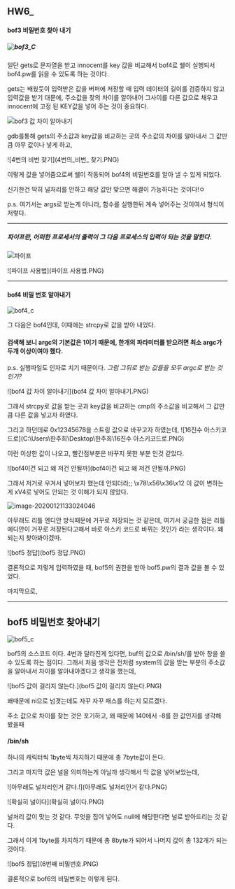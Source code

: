 ## HW6_

#### bof3 비밀번호 찾아 내기

##### ![bof3_C](bof3_C.PNG)

일단 gets로  문자열을 받고 innocent를 key 값을 비교해서 bof4로 쉘이 실행되서 bof4.pw를 읽을 수 있도록 하는 것이다.

gets는 배웠듯이 입력받은 값을 버퍼에 저장할 때 입력 데이터의 길이를 검증하지 않고 입력값을 받기 대문에, 주소값을 찾의 차이를 알아내어 그사이를 다른 값으로 채우고 innocent에 고정 된 KEY값을 넣어 주는 것이 중요하다.

![bof3 값 차이 알아내기](bof3_값차이_찾아내기.PNG)

gdb를통해 gets의 주소값과 key값을 비교하는 곳의 주소값의 차이를 알아내서 그 값만큼 아무 값이나 넣게 하고,

![4번의 비번 찾기](4번의_비번_ 찾기.PNG)

이렇게 값을 넣어줌으로써 쉘이 작동되어 bof4의 비밀번호를 알아 낼 수 있게 되었다. 

신기한건 딱히 널처리를 안하고 해당 값만 맞으면 해결이 가능하다는 것이다!ㅇ

p.s. 여기서는 args로 받는게 아니라, 함수를 실행한뒤 계속 넣어주는 것이여서 형식이 저렇다.

---

##### 파이프란, 어떠한 프로세서의 출력이 그 다음 프로세스의 입력이 되는 것을 말한다. 

![파이프](파이프.PNG)

![파이프 사용법](파이프 사용법.PNG)

---



#### bof4 비밀 번호 알아내기

![bof4_c](bof4_c.PNG)

그 다음은 bof4인데, 이때에는 strcpy로 값을 받아 내었다. 

#### 검색해 보니 argc의 기본값은 1이기 때문에, 한개의 파라미터를 받으려면 최소 argc가 두개 이상이여야 했다.

p.s. 실행파일도 인자로 치기 때문이다. *그럼 그뒤로 받는 값들을 모두 argc로 받는 것인가?*

![bof4 값 차이 알아내기](bof4 값 차이 알아내기.PNG)

그래서 strcpy로 값을 받는 곳과 key값을 비교하는 cmp의 주소값을 비교해서 그 값만큼 다른 값을 넣고자 하였다.

그리고 하던데로 0x12345678을 스트링 값으로 바꾸고자 하였는데, ![16진수 아스키코드로](C:\Users\한주희\Desktop\한주희\16진수 아스키코드로.PNG)

이런 이상한 값이 나오고, 빨간점부분은 바꾸지 못한 부분 인것 같았다. 

![bof4이건 되고 왜 저건 안될까](bof4이건 되고 왜 저건 안될까.PNG)

그래서 저거로 우겨서 넣어보자 했는데 안되더라;; \x78\x56\x36\x12 이 값이 변하는게 xV4로 넣어도 안되는 것 이해가 되지 않았다. 

![image-20200121133024046](리틀에디안.PNG)

아무래도 리틀 엔디안 방식때문에 거꾸로 저장되는 것 같은데, 여기서 궁금한 점은 리틀에디안이 거꾸로 저장된다고해서 바로 아스키 코드로 바뀌는 것인가 라는 생각이다. 왜 되는지 찾아봐야겠따.

![bof5 정답](bof5 정답.PNG)

결론적으로 저렇게 입력하였을 때, bof5의 권한을 받아   bof5.pw의 결과 값을 볼 수 있었다. 



마지막으로, 



---



## bof5 비밀번호 찾아내기

![bof5_c](bof5_c.PNG)

bof5의 소스코드 이다. 4번과 달라진게 있다면,   buf의 값으로 /bin/sh/를 받아 창을 쓸수 있도록 하는 점이다. 그래서 처음 생각은 전처럼  system의 값을 받는 부분의 주소값을 알아내서 차이를 알아내야겠다고 생각을 했는데, 

![bof5 값이 걸리지 않는다.](bof5 값이 걸리지 않는다.PNG)

왜때문에 ni으로 넘겻는데도 자꾸 자꾸 패스를 하는지 모르겠다.

주소 값으로 차이를 찾는 것은 포기하고, 왜 때문에 140에서 -8를 한 값인지를 생각해 봤을때

#### /bin/sh

하나의 캐릭터씩 1byte씩 차지하기 때문에 총 7byte값이 든다. 

그리고 마지막 값은 널을 의미하는게 아닐까 생각해서 막 값을 넣어보았는데, 

![아무래도 널처리인거 같다.!](아무래도 널처리인거 같다.PNG)

![확실히 널이다](확실히 널이다.PNG)

널처리 값이 맞는 것 같다. 무엇을 집어 넣어도 null에 해당한다면 널로 받아드리는 것 같다. 

그래서 이게 1byte를 차지하기 때문에 총 8byte가 되어서 나머지 값이 총 132개가 되는 것이다.

![bof5 정답](6번째 비밀번호.PNG)

결론적으로  bof6의 비밀번호는 이렇게 된다. 